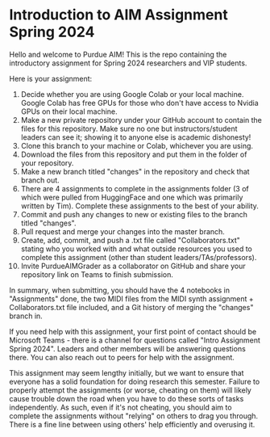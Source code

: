 # Introduction to AIM Assignment Spring 2024

Hello and welcome to Purdue AIM! This is the repo containing the introductory assignment for Spring 2024 researchers and VIP students.

Here is your assignment:

1. Decide whether you are using Google Colab or your local machine. Google Colab has free GPUs for those who don't have access to Nvidia GPUs on their local machine.
2. Make a new private repository under your GitHub account to contain the files for this repository. Make sure no one but instructors/student leaders can see it; showing it to anyone else is academic dishonesty!
3. Clone this branch to your machine or Colab, whichever you are using.
4. Download the files from this repository and put them in the folder of your repository.
5. Make a new branch titled "changes" in the repository and check that branch out.
6. There are 4 assignments to complete in the assignments folder (3 of which were pulled from HuggingFace and one which was primarily written by Tim). Complete these assignments to the best of your ability.
7. Commit and push any changes to new or existing files to the branch titled "changes".
8. Pull request and merge your changes into the master branch.
9. Create, add, commit, and push a .txt file called "Collaborators.txt" stating who you worked with and what outside resources you used to complete this assignment (other than student leaders/TAs/professors).
10. Invite PurdueAIMGrader as a collaborator on GitHub and share your repository link on Teams to finish submission.

In summary, when submitting, you should have the 4 notebooks in "Assignments" done, the two MIDI files from the MIDI synth assignment + Collaborators.txt file included, and a Git history of merging the "changes" branch in.

If you need help with this assignment, your first point of contact should be Microsoft Teams - there is a channel for questions called "Intro Assignment Spring 2024". Leaders and other members will be answering questions there. You can also reach out to peers for help with the assignment. 

This assignment may seem lengthy initially, but we want to ensure that everyone has a solid foundation for doing research this semester. Failure to properly attempt the assignments (or worse, cheating on them) will likely cause trouble down the road when you have to do these sorts of tasks independently. As such, even if it's not cheating, you should aim to complete the assignments without "relying" on others to drag you through. There is a fine line between using others' help efficiently and overusing it.
